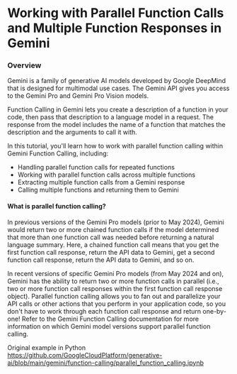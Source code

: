 # Working with Parallel Function Calls and Multiple Function Responses in Gemini

### Overview

Gemini is a family of generative AI models developed by Google DeepMind that is designed for multimodal use cases. The Gemini API gives you access to the Gemini Pro and Gemini Pro Vision models.

Function Calling in Gemini lets you create a description of a function in your code, then pass that description to a language model in a request. The response from the model includes the name of a function that matches the description and the arguments to call it with.

In this tutorial, you'll learn how to work with parallel function calling within Gemini Function Calling, including:

- Handling parallel function calls for repeated functions
- Working with parallel function calls across multiple functions
- Extracting multiple function calls from a Gemini response
- Calling multiple functions and returning them to Gemini

#### What is parallel function calling?
In previous versions of the Gemini Pro models (prior to May 2024), Gemini would return two or more chained function calls if the model determined that more than one function call was needed before returning a natural language summary. Here, a chained function call means that you get the first function call response, return the API data to Gemini, get a second function call response, return the API data to Gemini, and so on.

In recent versions of specific Gemini Pro models (from May 2024 and on), Gemini has the ability to return two or more function calls in parallel (i.e., two or more function call responses within the first function call response object). Parallel function calling allows you to fan out and parallelize your API calls or other actions that you perform in your application code, so you don't have to work through each function call response and return one-by-one! Refer to the Gemini Function Calling documentation for more information on which Gemini model versions support parallel function calling.

Original example in Python https://github.com/GoogleCloudPlatform/generative-ai/blob/main/gemini/function-calling/parallel_function_calling.ipynb